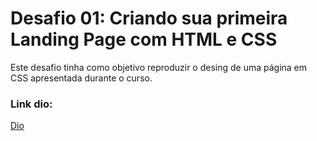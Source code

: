 # Desafio 01: Criando sua primeira Landing Page com HTML e CSS

Este desafio tinha como objetivo reproduzir o desing de uma página em CSS apresentada durante o curso.

### Link dio:
[Dio](https://web.dio.me/home)